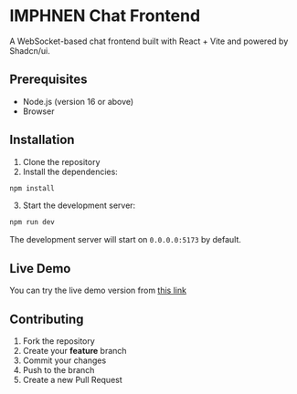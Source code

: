 # IMPHNEN Chat Frontend

A WebSocket-based chat frontend built with React + Vite and powered by Shadcn/ui.

## Prerequisites

- Node.js (version 16 or above)
- Browser

## Installation
1. Clone the repository
2. Install the dependencies:
```sh
npm install
```
3. Start the development server:
```sh
npm run dev
```

The development server will start on `0.0.0.0:5173` by default.

## Live Demo

You can try the live demo version from [this link](https://boedinchat.vercel.app/)

## Contributing

1. Fork the repository
2. Create your **feature** branch
3. Commit your changes
4. Push to the branch
5. Create a new Pull Request
